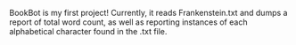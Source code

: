 BookBot is my first project!
Currently, it reads Frankenstein.txt and dumps a report of total word count, as well as reporting instances of each alphabetical character found in the .txt file.